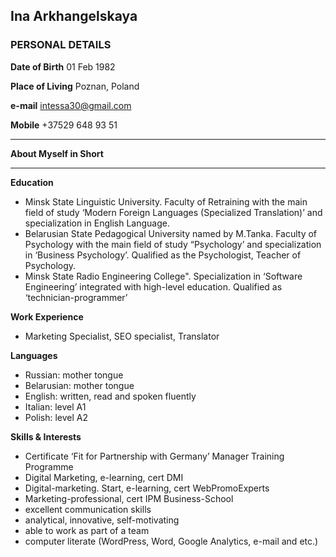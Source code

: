 ## Ina Arkhangelskaya
  
  
### PERSONAL DETAILS
 
  
  **Date of Birth** 01 Feb 1982
  
  **Place of Living** Poznan, Poland
  
  **e-mail** intessa30@gmail.com
  
  **Mobile** +37529 648 93 51
  ****
  
**About Myself in Short**
  ****
  
**Education**
    
- Minsk State Linguistic University. Faculty of Retraining with the main field of study ‘Modern Foreign Languages
(Specialized Translation)’ and specialization in English Language.
- Belarusian State Pedagogical University named by M.Tanka. Faculty of Psychology with the main field of study “Psychology’ and specialization
in ‘Business Psychology’. Qualified as the Psychologist, Teacher of Psychology.
- Minsk State Radio Engineering College". Specialization in ‘Software Engineering’ integrated with high-level education.
Qualified as ‘technician-programmer’
  
**Work Experience**
- Marketing Specialist, SEO specialist, Translator
  
**Languages**
  
- Russian: mother tongue
- Belarusian: mother tongue
- English: written, read and spoken fluently
- Italian: level A1
- Polish: level A2
  
**Skills & Interests**
  
- Certificate ‘Fit for Partnership with Germany’ Manager Training Programme
- Digital Marketing, e-learning, cert DMI
- Digital-marketing. Start, e-learning, cert WebPromoExperts
- Marketing-professional, cert IPM Business-School
- excellent communication skills
- analytical, innovative, self-motivating
- able to work as part of a team
- computer literate (WordPress, Word, Google Analytics, e-mail and etc.)

